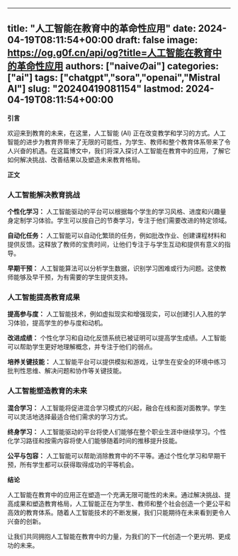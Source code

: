 
---
title: "人工智能在教育中的革命性应用"
date: 2024-04-19T08:11:54+00:00
draft: false
image: https://og.g0f.cn/api/og?title=人工智能在教育中的革命性应用
authors: ["naiveのai"]
categories: ["ai"]
tags: ["chatgpt","sora","openai","Mistral AI"]
slug: "20240419081154"
lastmod: 2024-04-19T08:11:54+00:00
---
**引言**

欢迎来到教育的未来，在这里，人工智能 (AI) 正在改变教学和学习的方式。人工智能的进步为教育界带来了无限的可能性，为学生、教师和整个教育体系带来了令人兴奋的机遇。在这篇博文中，我们将深入探讨人工智能在教育中的应用，了解它如何解决挑战、改善结果以及塑造未来教育格局。

**正文**

### 人工智能解决教育挑战

**个性化学习：**
人工智能驱动的平台可以根据每个学生的学习风格、进度和兴趣量身定制学习体验。学生可以按自己的节奏学习，专注于他们需要改进的特定领域。

**自动化任务：**
人工智能可以自动化繁琐的任务，例如批改作业、创建课程材料和提供反馈。这释放了教师的宝贵时间，让他们专注于与学生互动和提供有意义的指导。

**早期干预：**
人工智能算法可以分析学生数据，识别学习困难或行为问题。这使教师能够及早干预，为有需要的学生提供支持。

### 人工智能提高教育成果

**提高参与度：**
人工智能技术，例如虚拟现实和增强现实，可以创建引人入胜的学习体验，提高学生的参与度和动机。

**改进成绩：**
个性化学习和自动化反馈系统已被证明可以提高学生成绩。人工智能可以帮助学生更好地理解概念，并专注于他们的弱点。

**培养关键技能：**
人工智能平台可以提供模拟和游戏，让学生在安全的环境中练习批判性思维、解决问题和协作等关键技能。

### 人工智能塑造教育的未来

**混合学习：**
人工智能将促进混合学习模式的兴起，融合在线和面对面教学。学生可以灵活地选择最适合他们需求的学习方式。

**终身学习：**
人工智能驱动的平台将使人们能够在整个职业生涯中继续学习。个性化学习路径和按需内容将使人们能够随着时间的推移提升技能。

**公平与包容：**
人工智能可以帮助消除教育中的不平等。通过个性化学习和早期干预，所有学生都可以获得取得成功的平等机会。

**结论**

人工智能在教育中的应用正在塑造一个充满无限可能性的未来。通过解决挑战、提高成果和塑造教育格局，人工智能正在为学生、教师和整个社会创造一个更公平和高效的教育体系。随着人工智能技术的不断发展，我们只能期待在未来看到更令人兴奋的创新。

让我们共同拥抱人工智能在教育中的力量，为我们的下一代创造一个更光明、更成功的未来。